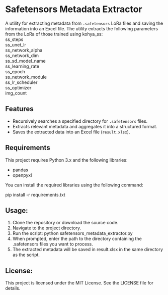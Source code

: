 # Safetensors Metadata Extractor

A utility for extracting metadata from `.safetensors` LoRa files and saving the information into an Excel file.
The utility extracts the following parameters from the LoRa of those trained using kohya_ss:  
  ss_steps  
  ss_unet_lr  
  ss_network_alpha  
  ss_network_dim  
  ss_sd_model_name  
  ss_learning_rate  
  ss_epoch  
  ss_network_module  
  ss_lr_scheduler  
  ss_optimizer  
  img_count  

## Features

- Recursively searches a specified directory for `.safetensors` files.
- Extracts relevant metadata and aggregates it into a structured format.
- Saves the extracted data into an Excel file (`result.xlsx`).

## Requirements

This project requires Python 3.x and the following libraries:

- pandas
- openpyxl

You can install the required libraries using the following command:

pip install -r requirements.txt

## Usage:
1. Clone the repository or download the source code.
2. Navigate to the project directory.
3. Run the script:
  python safetensors_metadata_extractor.py
4. When prompted, enter the path to the directory containing the .safetensors files you want to process.
5. The extracted metadata will be saved in result.xlsx in the same directory as the script.

## License:
This project is licensed under the MIT License. See the LICENSE file for details.
